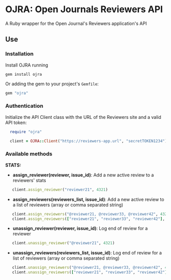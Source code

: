 # OJRA: Open Journals Reviewers API

A Ruby wrapper for the Open Journal's Reviewers application's API

## Use

### Installation

Install OJRA running

```
gem install ojra
```

Or adding the gem to your project's `Gemfile`:
```ruby
gem "ojra"
```

### Authentication

Initialize the API Client class with the URL of the Reviewers site and a valid API token:

```ruby
  require "ojra"

  client = OJRA::Client("https://reviewers-app.url", "secretTOKEN1234")
```

### Available methods

**STATS:**


 - **assign_reviewer(reviewer, issue_id)**: Add a new active review to a reviewers' stats
 ```ruby
    client.assign_reviewer("reviewer21", 4321)
 ```

 - **assign_reviewers(reviewers_list, issue_id)**: Add a new active review to a list of reviewers (array or comma separated string)
 ```ruby
    client.assign_reviewers("@reviewer21, @reviewer33, @reviewer42", 4321)
    client.assign_reviewers(["reviewer21", "reviewer33", "reviewer42"], 4321)
 ```


 - **unassign_reviewer(reviewer, issue_id)**: Log end of review for a reviewer
 ```ruby
    client.unassign_reviewer("@reviewer21", 4321)
 ```


 - **unassign_reviewers(reviewers_list, issue_id)**: Log end of review for a list of reviewers (array or comma separated string)
 ```ruby
    client.unassign_reviewers("@reviewer21, @reviewer33, @reviewer42", 4321)
    client.unassign_reviewers(["reviewer21", "reviewer33", "reviewer42"], 4321)
 ```

